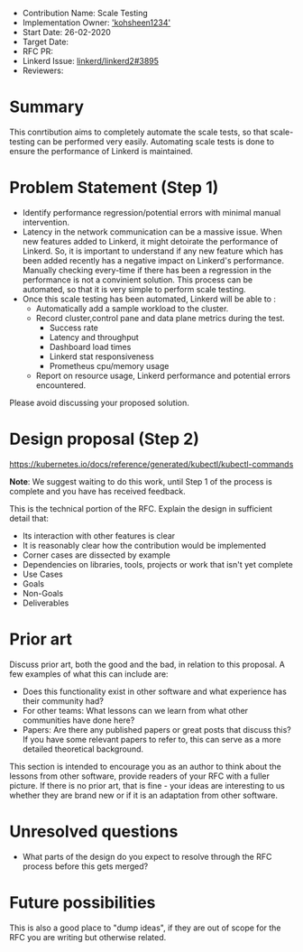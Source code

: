 - Contribution Name: Scale Testing
- Implementation Owner:  ['kohsheen1234'](https://github.com/kohsheen1234)
- Start Date: 26-02-2020
- Target Date: 
- RFC PR:
- Linkerd Issue: [linkerd/linkerd2#3895](https://github.com/linkerd/linkerd2/issues/3895)
- Reviewers: 


[summary]: #summary

# Summary
This conrtibution aims to completely automate the scale tests, so that scale-testing can be performed very easily. Automating scale tests is done to ensure the performance of Linkerd is maintained.

# Problem Statement (Step 1)

[problem-statement]: #problem-statement

- Identify performance regression/potential errors with minimal manual intervention.
- Latency in the network communication can be a massive issue. When new features added to Linkerd, it might detoirate the performance of Linkerd. So, it is important to understand if any new feature which has been added recently has a negative impact on Linkerd's performance. Manually checking every-time if there has been a regression in the performance is not a convinient solution. This process can be automated, so that it is very simple to perform scale testing.
- Once this scale testing has been automated, Linkerd will be able to :
  - Automatically add a sample workload to the cluster.
  - Record cluster,control pane and data plane metrics during the test.
    - Success rate
    - Latency and throughput
    - Dashboard load times
    - Linkerd stat responsiveness
    - Prometheus cpu/memory usage
  - Report on resource usage, Linkerd performance and potential errors encountered.

Please avoid discussing your proposed solution.

# Design proposal (Step 2)

[design-proposal]: #design-proposal

https://kubernetes.io/docs/reference/generated/kubectl/kubectl-commands

**Note**: We suggest waiting to do this work, until Step 1 of the process is complete and you have has received feedback.

This is the technical portion of the RFC. Explain the design in sufficient detail that:

- Its interaction with other features is clear
- It is reasonably clear how the contribution would be implemented
- Corner cases are dissected by example
- Dependencies on libraries, tools, projects or work that isn't yet complete
- Use Cases
- Goals
- Non-Goals
- Deliverables

# Prior art

[prior-art]: #prior-art

Discuss prior art, both the good and the bad, in relation to this proposal.
A few examples of what this can include are:

- Does this functionality exist in other software and what experience has their community had?
- For other teams: What lessons can we learn from what other communities have done here?
- Papers: Are there any published papers or great posts that discuss this? If you have some
  relevant papers to refer to, this can serve as a more detailed theoretical background.

This section is intended to encourage you as an author to think about the lessons from other
software, provide readers of your RFC with a fuller picture. If there is no prior art, that is
fine - your ideas are interesting to us whether they are brand new or if it is an adaptation from
other software.

# Unresolved questions

[unresolved-questions]: #unresolved-questions

- What parts of the design do you expect to resolve through the RFC process before this gets merged?

# Future possibilities

[future-possibilities]: #future-possibilities

This is also a good place to "dump ideas", if they are out of scope for the RFC you are writing but otherwise related.
